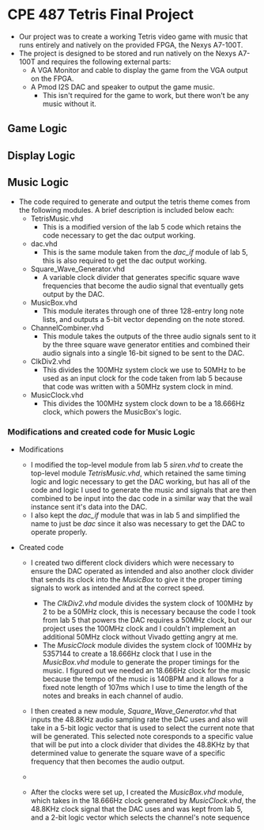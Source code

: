 # CPE 487 Tetris Final Project

* Our project was to create a working Tetris video game with music that runs entirely and natively on the provided FPGA, the Nexys A7-100T.
* The project is designed to be stored and run natively on the Nexys A7-100T and requires the following external parts:
  * A VGA Monitor and cable to display the game from the VGA output on the FPGA.
  * A Pmod I2S DAC and speaker to output the game music.
      * This isn't required for the game to work, but there won't be any music without it.

## Game Logic

## Display Logic

## Music Logic
* The code required to generate and output the tetris theme comes from the following modules. A brief description is included below each:
   * TetrisMusic.vhd
      * This is a modified version of the lab 5 code which retains the code necessary to get the dac output working.
   * dac.vhd
      * This is the same module taken from the *dac_if* module of lab 5, this is also required to get the dac output working.
   * Square_Wave_Generator.vhd
      * A variable clock divider that generates specific square wave frequencies that become the audio signal that eventually gets output by the DAC. 
   * MusicBox.vhd
      * This module iterates through one of three 128-entry long note lists, and outputs a 5-bit vector depending on the note stored.
   * ChannelCombiner.vhd
      * This module takes the outputs of the three audio signals sent to it by the three square wave generator entities and combined their audio signals into a single 16-bit signed to be sent to the DAC. 
   * ClkDiv2.vhd
      * This divides the 100MHz system clock we use to 50MHz to be used as an input clock for the code taken from lab 5 because that code was written with a 50MHz system clock in mind.
   * MusicClock.vhd
      * This divides the 100MHz system clock down to be a 18.666Hz clock, which powers the MusicBox's logic.

### Modifications and created code for Music Logic
* Modifications
  * I modified the top-level module from lab 5 *siren.vhd* to create the top-level module *TetrisMusic.vhd*, which retained the same timing logic and logic necessary to get the DAC working, but has all of the code and logic I used to generate the music and signals that are then combined to be input into the dac code in a similar way that the wail instance sent it's data into the DAC.
  * I also kept the *dac_if* module that was in lab 5 and simplified the name to just be *dac* since it also was necessary to get the DAC to operate properly.

 * Created code
    * I created two different clock dividers which were necessary to ensure the DAC operated as intended and also another clock divider that sends its clock into the *MusicBox* to give it the proper timing signals to work as intended and at the correct speed.
       * The *ClkDiv2.vhd* module divides the system clock of 100MHz by 2 to be a 50MHz clock, this is necessary because the code I took from lab 5 that powers the DAC requires a 50MHz clock, but our project uses the 100MHz clock and I couldn't implement an additional 50MHz clock without Vivado getting angry at me.
       * The *MusicClock* module divides the system clock of 100MHz by 5357144 to create a 18.666Hz clock that I use in the *MusicBox.vhd* module to generate the proper timings for the music. I figured out we needed an 18.666Hz clock for the music because the tempo of the music is 140BPM and it allows for a fixed note length of 107ms which I use to time the length of the notes and breaks in each channel of audio.
    * I then created a new module, *Square_Wave_Generator.vhd* that inputs the 48.8KHz audio sampling rate the DAC uses and also will take in a 5-bit logic vector that is used to select the current note that will be generated. This selected note coresponds to a specific value that will be put into a clock divider that divides the 48.8KHz by that determined value to generate the square wave of a specific frequency that then becomes the audio output. 
  
    *   
    * After the clocks were set up, I created the *MusicBox.vhd* module, which takes in the 18.666Hz clock generated by *MusicClock.vhd*, the 48.8KHz clock signal that the DAC uses and was kept from lab 5, and a 2-bit logic vector which selects the channel's note sequence 
